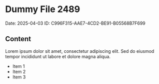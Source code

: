 # Dummy File 2489

Date: 2025-04-03
ID: C996F315-AAE7-4CD2-BE91-B05568B7F699

## Content

Lorem ipsum dolor sit amet, consectetur adipiscing elit.
Sed do eiusmod tempor incididunt ut labore et dolore magna aliqua.

* Item 1
* Item 2
* Item 3

